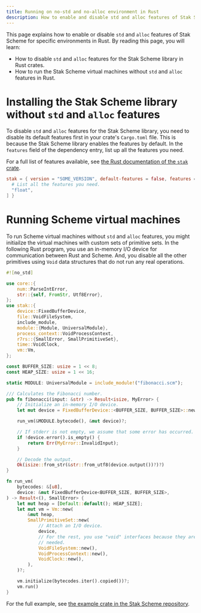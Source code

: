 ```yaml
---
title: Running on no-std and no-alloc environment in Rust
description: How to enable and disable std and alloc features of Stak Scheme for specific environments in Rust
---
```


This page explains how to enable or disable `std` and `alloc` features of Stak Scheme for specific environments in Rust. By reading this page, you will learn:

- How to disable `std` and `alloc` features for the Stak Scheme library in Rust crates.
- How to run the Stak Scheme virtual machines without `std` and `alloc` features in Rust.

# Installing the Stak Scheme library without `std` and `alloc` features

To disable `std` and `alloc` features for the Stak Scheme library, you need to disable its default features first in your crate's `Cargo.toml` file. This is because the Stak Scheme library enables the features by default. In the `features` field of the dependency entry, list up all the features you need.

For a full list of features available, see [the Rust documentation of the `stak` crate](https://docs.rs/stak).

```toml
stak = { version = "SOME_VERSION", default-features = false, features = [
  # List all the features you need.
  "float",
] }
```

# Running Scheme virtual machines

To run Scheme virtual machines without `std` and `alloc` features, you might initiailze the virtual machines with custom sets of primitive sets. In the following Rust program, you use an in-memory I/O device for communication between Rust and Scheme. And, you disable all the other primitives using `Void` data structures that do not run any real operations.

```rust
#![no_std]

use core::{
    num::ParseIntError,
    str::{self, FromStr, Utf8Error},
};
use stak::{
    device::FixedBufferDevice,
    file::VoidFileSystem,
    include_module,
    module::{Module, UniversalModule},
    process_context::VoidProcessContext,
    r7rs::{SmallError, SmallPrimitiveSet},
    time::VoidClock,
    vm::Vm,
};

const BUFFER_SIZE: usize = 1 << 8;
const HEAP_SIZE: usize = 1 << 16;

static MODULE: UniversalModule = include_module!("fibonacci.scm");

/// Calculates the Fibonacci number.
pub fn fibonacci(input: &str) -> Result<isize, MyError> {
    // Initialize an in-memory I/O device.
    let mut device = FixedBufferDevice::<BUFFER_SIZE, BUFFER_SIZE>::new(input.as_bytes());

    run_vm(&MODULE.bytecode(), &mut device)?;

    // If stderr is not empty, we assume that some error has occurred.
    if !device.error().is_empty() {
        return Err(MyError::InvalidInput);
    }

    // Decode the output.
    Ok(isize::from_str(&str::from_utf8(device.output())?)?)
}

fn run_vm(
    bytecodes: &[u8],
    device: &mut FixedBufferDevice<BUFFER_SIZE, BUFFER_SIZE>,
) -> Result<(), SmallError> {
    let mut heap = [Default::default(); HEAP_SIZE];
    let mut vm = Vm::new(
        &mut heap,
        SmallPrimitiveSet::new(
            // Attach an I/O device.
            device,
            // For the rest, you use "void" interfaces because they are not
            // needed.
            VoidFileSystem::new(),
            VoidProcessContext::new(),
            VoidClock::new(),
        ),
    )?;

    vm.initialize(bytecodes.iter().copied())?;
    vm.run()
}
```

For the full example, see [the example crate in the Stak Scheme repository](https://github.com/raviqqe/stak/blob/main/examples).
